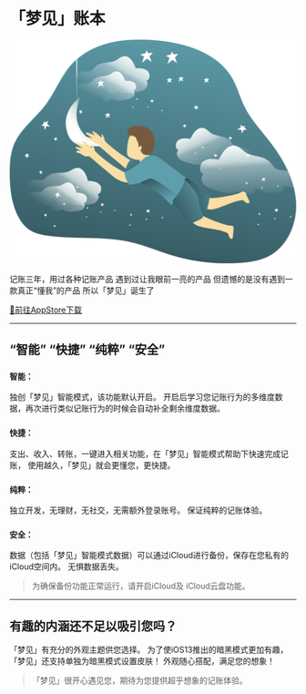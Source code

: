 # 「梦见」账本
![Umemi](Images/Dream.png)

记账三年，用过各种记账产品
遇到过让我眼前一亮的产品
但遗憾的是没有遇到一款真正“懂我”的产品
所以「梦见」诞生了

[🍏前往AppStore下载](https://apps.apple.com/cn/app/id1498426607)
***

## “智能” “快捷” “纯粹” “安全”

### `智能：`
独创「梦见」智能模式，该功能默认开启。
开启后学习您记账行为的多维度数据，再次进行类似记账行为的时候会自动补全剩余维度数据。


### `快捷：`
支出、收入、转账，一键进入相关功能，在「梦见」智能模式帮助下快速完成记账，
使用越久，「梦见」就会更懂您，更快捷。


### `纯粹：`
独立开发，无理财，无社交，无需额外登录账号。
保证纯粹的记账体验。


### `安全：`
数据（包括「梦见」智能模式数据）可以通过iCloud进行备份，保存在您私有的iCloud空间内。
无惧数据丢失。
> 为确保备份功能正常运行，请开启iCloud及 iCloud云盘功能。
***

## 有趣的内涵还不足以吸引您吗？
「梦见」有充分的外观主题供您选择。
为了使iOS13推出的暗黑模式更加有趣，
「梦见」还支持单独为暗黑模式设置皮肤！
外观随心搭配，满足您的想象！



>「梦见」很开心遇见您，期待为您提供超乎想象的记账体验。
